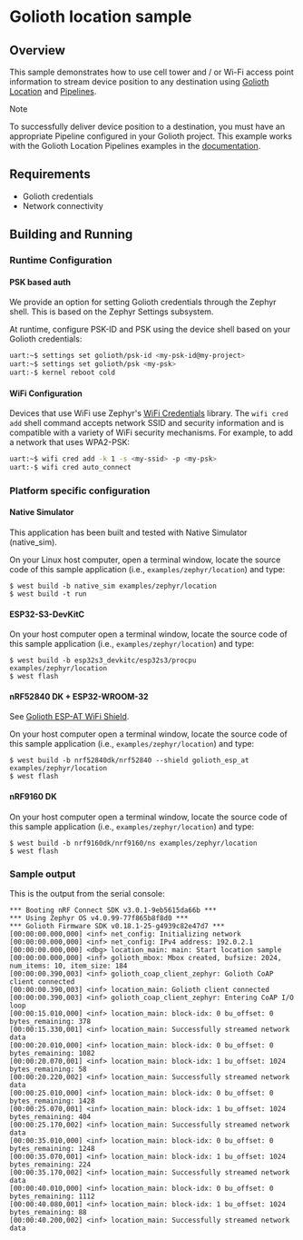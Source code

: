 # Golioth location sample

## Overview

This sample demonstrates how to use cell tower and / or Wi-Fi access
point information to stream device position to any destination using
[Golioth
Location](https://docs.golioth.io/application-services/location/) and
[Pipelines](https://docs.golioth.io/data-routing).

> [!NOTE]
> To successfully deliver device position to a destination, you must
> have an appropriate Pipeline configured in your Golioth project. This
> example works with the Golioth Location Pipelines examples in the
> [documentation](https://docs.golioth.io/data-routing/examples/location).

## Requirements

* Golioth credentials
* Network connectivity

## Building and Running

### Runtime Configuration

#### PSK based auth

We provide an option for setting Golioth credentials through the Zephyr
shell. This is based on the Zephyr Settings subsystem.

At runtime, configure PSK-ID and PSK using the device shell based on your
Golioth credentials:

```sh
uart:~$ settings set golioth/psk-id <my-psk-id@my-project>
uart:~$ settings set golioth/psk <my-psk>
uart:-$ kernel reboot cold
```

#### WiFi Configuration

Devices that use WiFi use Zephyr's [WiFi Credentials](https://docs.zephyrproject.org/latest/connectivity/networking/api/wifi_credentials.html)
library. The `wifi cred add` shell command accepts network SSID and security
information and is compatible with a variety of WiFi security mechanisms.
For example, to add a network that uses WPA2-PSK:

```sh
uart:~$ wifi cred add -k 1 -s <my-ssid> -p <my-psk>
uart:-$ wifi cred auto_connect
```

### Platform specific configuration

#### Native Simulator

This application has been built and tested with Native Simulator
(native_sim).

On your Linux host computer, open a terminal window, locate the source
code of this sample application (i.e., `examples/zephyr/location`)
and type:

```console
$ west build -b native_sim examples/zephyr/location
$ west build -t run
```

#### ESP32-S3-DevKitC

On your host computer open a terminal window, locate the source code of
this sample application (i.e., `examples/zephyr/location`) and type:

```console
$ west build -b esp32s3_devkitc/esp32s3/procpu examples/zephyr/location
$ west flash
```

#### nRF52840 DK + ESP32-WROOM-32

See [Golioth ESP-AT WiFi
Shield](../../../zephyr/boards/shields/golioth_esp_at/doc/index.md).

On your host computer open a terminal window, locate the source code of
this sample application (i.e., `examples/zephyr/location`) and type:

```console
$ west build -b nrf52840dk/nrf52840 --shield golioth_esp_at examples/zephyr/location
$ west flash
```

#### nRF9160 DK

On your host computer open a terminal window, locate the source code of
this sample application (i.e., `examples/zephyr/location`) and type:

```console
$ west build -b nrf9160dk/nrf9160/ns examples/zephyr/location
$ west flash
```

### Sample output

This is the output from the serial console:

```console
*** Booting nRF Connect SDK v3.0.1-9eb5615da66b ***
*** Using Zephyr OS v4.0.99-77f865b8f8d0 ***
*** Golioth Firmware SDK v0.18.1-25-g4939c82e47d7 ***
[00:00:00.000,000] <inf> net_config: Initializing network
[00:00:00.000,000] <inf> net_config: IPv4 address: 192.0.2.1
[00:00:00.000,000] <dbg> location_main: main: Start location sample
[00:00:00.000,000] <inf> golioth_mbox: Mbox created, bufsize: 2024, num_items: 10, item_size: 184
[00:00:00.390,003] <inf> golioth_coap_client_zephyr: Golioth CoAP client connected
[00:00:00.390,003] <inf> location_main: Golioth client connected
[00:00:00.390,003] <inf> golioth_coap_client_zephyr: Entering CoAP I/O loop
[00:00:15.010,000] <inf> location_main: block-idx: 0 bu_offset: 0 bytes_remaining: 378
[00:00:15.330,001] <inf> location_main: Successfully streamed network data
[00:00:20.010,000] <inf> location_main: block-idx: 0 bu_offset: 0 bytes_remaining: 1082
[00:00:20.070,001] <inf> location_main: block-idx: 1 bu_offset: 1024 bytes_remaining: 58
[00:00:20.220,002] <inf> location_main: Successfully streamed network data
[00:00:25.010,000] <inf> location_main: block-idx: 0 bu_offset: 0 bytes_remaining: 1428
[00:00:25.070,001] <inf> location_main: block-idx: 1 bu_offset: 1024 bytes_remaining: 404
[00:00:25.170,002] <inf> location_main: Successfully streamed network data
[00:00:35.010,000] <inf> location_main: block-idx: 0 bu_offset: 0 bytes_remaining: 1248
[00:00:35.070,001] <inf> location_main: block-idx: 1 bu_offset: 1024 bytes_remaining: 224
[00:00:35.170,002] <inf> location_main: Successfully streamed network data
[00:00:40.010,000] <inf> location_main: block-idx: 0 bu_offset: 0 bytes_remaining: 1112
[00:00:40.080,001] <inf> location_main: block-idx: 1 bu_offset: 1024 bytes_remaining: 88
[00:00:40.200,002] <inf> location_main: Successfully streamed network data
```
